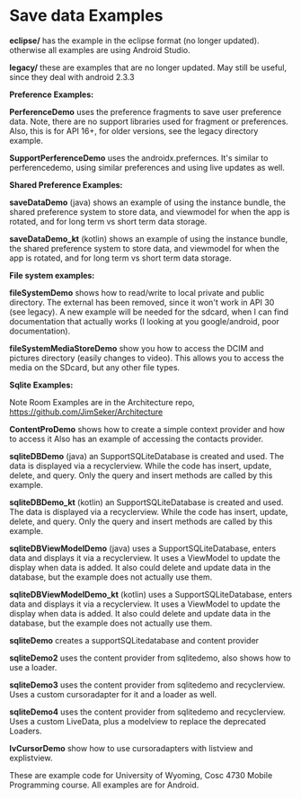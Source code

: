 Save data Examples
===========
<b>eclipse/</b> has the example in the eclipse format (no longer updated).  otherwise all examples are using Android Studio.

<b>legacy/</b> these are examples that are no longer updated.  May still be useful, since they deal with android 2.3.3

<b>Preference Examples: </b>

<b>PerferenceDemo</b> uses the preference fragments to save user preference data.  Note, there are no support libraries used for fragment or preferences. Also, this is for API 16+, for older versions, see the legacy directory example.

<b>SupportPerferenceDemo</b> uses the androidx.prefernces.  It's similar to perferencedemo, using similar preferences and using live updates as well.

<b>Shared Preference Examples:</b>

<b>saveDataDemo</b> (java) shows an example of using the instance bundle,  the shared preference system to store data, and viewmodel for when the app is rotated, and for long term vs short term data storage.

<b>saveDataDemo_kt</b> (kotlin) shows an example of using the instance bundle,  the shared preference system to store data, and viewmodel for when the app is rotated, and for long term vs short term data storage.

<b>File system examples:</b>

<b>fileSystemDemo</b> shows how to read/write to local private and public directory. The external has been removed, since it won't work in API 30 (see legacy).  A new example will be needed for the sdcard, when I can find documentation that actually works (I looking at you google/android, poor documentation).

<b>fileSystemMediaStoreDemo</b> show you how to access the DCIM and pictures directory (easily changes to video).  This allows you to access the media on the SDcard, but any other file types.

<b>Sqlite Examples:</b> 

Note Room Examples are in the Architecture repo, https://github.com/JimSeker/Architecture

<b>ContentProDemo</b> shows how to create a simple context provider and how to access it
Also has an example of accessing the contacts provider.

<b>sqliteDBDemo</b> (java) an SupportSQLiteDatabase is created and used.  The data is displayed via a recyclerview.  While the code has
 insert, update, delete, and query.  Only the query and insert methods are called by this example.

<b>sqliteDBDemo_kt</b> (kotlin) an SupportSQLiteDatabase is created and used.  The data is displayed via a recyclerview.  While the code has
 insert, update, delete, and query.  Only the query and insert methods are called by this example.

<b>sqliteDBViewModelDemo</b> (java) uses a SupportSQLiteDatabase, enters data and displays it via a recyclerview.  It uses a ViewModel to update the display when data is added.  It also could delete and update data in the database, but the example does not actually use them.

<b>sqliteDBViewModelDemo_kt</b> (kotlin) uses a SupportSQLiteDatabase, enters data and displays it via a recyclerview.  It uses a ViewModel to update the display when data is added.  It also could delete and update data in the database, but the example does not actually use them.

<b>sqliteDemo</b> creates a supportSQLitedatabase and content provider

<b>sqliteDemo2</b> uses the content provider from sqlitedemo, also shows how to use a loader.

<b>sqliteDemo3</b> uses the content provider from sqlitedemo and recyclerview.  Uses a custom cursoradapter for it and a loader as well.

<b>sqliteDemo4</b> uses the content provider from sqlitedemo and recyclerview.  Uses a custom LiveData, plus a modelview to replace the deprecated Loaders.

<b>lvCursorDemo</b> show how to use cursoradapters with listview and explistview.

These are example code for University of Wyoming, Cosc 4730 Mobile Programming course.
All examples are for Android.
